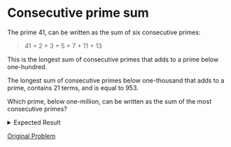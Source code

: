 # Consecutive prime sum

The prime 41, can be written as the sum of six consecutive primes:

> 41 = 2 + 3 + 5 + 7 + 11 + 13

This is the longest sum of consecutive primes that adds to a prime below one-hundred.

The longest sum of consecutive primes below one-thousand that adds to a prime, contains 21 terms, and is equal to 953.

Which prime, below one-million, can be written as the sum of the most consecutive primes?

<details> 
<summary>Expected Result</summary>
<pre>
997651
</pre>
</details>

[Original Problem](https://projecteuler.net/problem=50)
